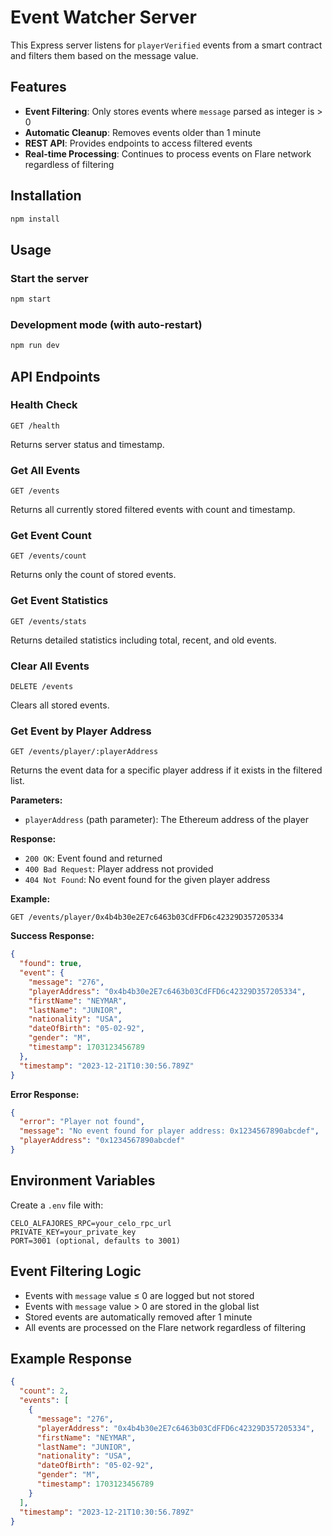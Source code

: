 # Event Watcher Server

This Express server listens for `playerVerified` events from a smart contract and filters them based on the message value.

## Features

- **Event Filtering**: Only stores events where `message` parsed as integer is > 0
- **Automatic Cleanup**: Removes events older than 1 minute
- **REST API**: Provides endpoints to access filtered events
- **Real-time Processing**: Continues to process events on Flare network regardless of filtering

## Installation

```bash
npm install
```

## Usage

### Start the server
```bash
npm start
```

### Development mode (with auto-restart)
```bash
npm run dev
```

## API Endpoints

### Health Check
```
GET /health
```
Returns server status and timestamp.

### Get All Events
```
GET /events
```
Returns all currently stored filtered events with count and timestamp.

### Get Event Count
```
GET /events/count
```
Returns only the count of stored events.

### Get Event Statistics
```
GET /events/stats
```
Returns detailed statistics including total, recent, and old events.

### Clear All Events
```
DELETE /events
```
Clears all stored events.

### Get Event by Player Address
```
GET /events/player/:playerAddress
```
Returns the event data for a specific player address if it exists in the filtered list.

**Parameters:**
- `playerAddress` (path parameter): The Ethereum address of the player

**Response:**
- `200 OK`: Event found and returned
- `400 Bad Request`: Player address not provided
- `404 Not Found`: No event found for the given player address

**Example:**
```
GET /events/player/0x4b4b30e2E7c6463b03CdFFD6c42329D357205334
```

**Success Response:**
```json
{
  "found": true,
  "event": {
    "message": "276",
    "playerAddress": "0x4b4b30e2E7c6463b03CdFFD6c42329D357205334",
    "firstName": "NEYMAR",
    "lastName": "JUNIOR",
    "nationality": "USA",
    "dateOfBirth": "05-02-92",
    "gender": "M",
    "timestamp": 1703123456789
  },
  "timestamp": "2023-12-21T10:30:56.789Z"
}
```

**Error Response:**
```json
{
  "error": "Player not found",
  "message": "No event found for player address: 0x1234567890abcdef",
  "playerAddress": "0x1234567890abcdef"
}
```

## Environment Variables

Create a `.env` file with:
```
CELO_ALFAJORES_RPC=your_celo_rpc_url
PRIVATE_KEY=your_private_key
PORT=3001 (optional, defaults to 3001)
```

## Event Filtering Logic

- Events with `message` value ≤ 0 are logged but not stored
- Events with `message` value > 0 are stored in the global list
- Stored events are automatically removed after 1 minute
- All events are processed on the Flare network regardless of filtering

## Example Response

```json
{
  "count": 2,
  "events": [
    {
      "message": "276",
      "playerAddress": "0x4b4b30e2E7c6463b03CdFFD6c42329D357205334",
      "firstName": "NEYMAR",
      "lastName": "JUNIOR",
      "nationality": "USA",
      "dateOfBirth": "05-02-92",
      "gender": "M",
      "timestamp": 1703123456789
    }
  ],
  "timestamp": "2023-12-21T10:30:56.789Z"
}
``` 